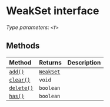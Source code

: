 # WeakSet <T> interface



_Type parameters: `<T>`_











## Methods

| Method	   |  Returns	| Description|
|:-------------|:-------|:-----------|
|[`add()`](add-weakset.md)      | [`WeakSet`](../es6-promise.api/interface/weakset.md)<T> |  |
|[`clear()`](clear-weakset.md)      | `void` |  |
|[`delete()`](delete-weakset.md)      | `boolean` |  |
|[`has()`](has-weakset.md)      | `boolean` |  |




